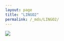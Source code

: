 ```yaml
---
layout: page
title: "LINGO2"
permalink: /_mds/LINGO2/
---
```


![](../../algns0/5HSAA059119_aln_report.png?raw=true)